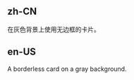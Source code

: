 ## zh-CN

在灰色背景上使用无边框的卡片。

## en-US

A borderless card on a gray background.

<style>
.site-card-border-less-wrapper {
  padding: 30px;
  background: #ececec;
}
</style>

<style>
  [data-theme="dark"] .site-card-border-less-wrapper {
    background: #303030;
  }
</style>
